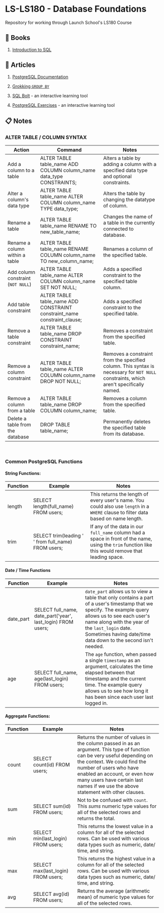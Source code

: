 # LS-LS180 - Database Foundations
Repository for working through Launch School's LS180 Course

## :green_book: Books
1. [Introduction to SQL](https://launchschool.com/books/sql)

## :memo: Articles
1. [PostgreSQL Documentation](https://wiki.postgresql.org/wiki/Main_Page)

1. [Grokking `GROUP BY`](https://medium.com/@iandaustin/grokking-group-by-bd0bfd7082ea)

1. [SQL Bolt](https://sqlbolt.com/) - an interactive learning tool

1. [PostgreSQL Exercises](https://pgexercises.com/) - an interactive learning tool

## :clipboard: Notes

### ALTER TABLE / COLUMN SYNTAX

| Action | Command | Notes | 
|--------|---------|-------|
| Add a column to a table | ALTER TABLE table_name ADD COLUMN column_name data_type CONSTRAINTS; | Alters a table by adding a column with a specified data type and optional constraints. |
| Alter a column's data type | ALTER TABLE table_name ALTER COLUMN column_name TYPE data_type; | Alters the table by changing the datatype of column. |
| Rename a table | ALTER TABLE table_name RENAME TO new_table_name; | Changes the name of a table in the currently connected to database. |
| Rename a column within a table | ALTER TABLE table_name RENAME COLUMN column_name TO new_column_name; | Renames a column of the specified table. |
| Add column constraint (`NOT NULL`) | ALTER TABLE table_name ALTER COLUMN column_name SET NOT NULL; | Adds a specified constraint to the specified table column. |
| Add table constraint | ALTER TABLE table_name ADD CONSTRAINT constraint_name constraint_clause; | Adds a specified constraint to the specified table. |
| Remove a table constraint | ALTER TABLE table_name DROP CONSTRAINT constraint_name; | Removes a constraint from the specified table. |
| Remove a column constraint | ALTER TABLE table_name ALTER COLUMN column_name DROP NOT NULL; | Removes a constraint from the specified column. This syntax is necessary for `NOT NULL` constraints, which aren't specifically named. |
| Remove a column from a table | ALTER TABLE table_name DROP COLUMN column_name; | Removes a column from the specified table. |
| Delete a table from the database | DROP TABLE table_name; | Permanently deletes the specified table from its database. |

&nbsp;

### Common PostgreSQL Functions

#### String Functions:

| Function | Example | Notes |
|----------|---------|-------|
| length | SELECT length(full_name) FROM users; | This returns the length of every user's name. You could also use `length` in a `WHERE` clause to filter data based on name length. |
| trim | SELECT trim(leading ' ' from full_name) FROM users; | If any of the data in our `full_name` column had a space in front of the name, using the `trim` function like this would remove that leading space. |

#### Date / Time Functions



| Function | Example | Notes |
|----------|---------|-------|
| date_part | SELECT full_name, date_part('year', last_login) FROM users; | `date_part` allows us to view a table that only contains a part of a user's timestamp that we specify. The example query allows us to see each user's name along with the year of the `last_login` date. Sometimes having date/time data down to the second isn't needed. |
| age | SELECT full_name, age(last_login) FROM users; | The `age` function, when passed a single `timestamp` as an argument, calculates the time elapsed between that timestamp and the current time. The example query allows us to see how long it has been since each user last logged in. |


#### Aggregate Functions:

| Function | Example | Notes |
|----------|---------|-------|
| count | SELECT count(id) FROM users; | Returns the number of values in the column passed in as an argument. This type of function can be very useful depending on the context. We could find the number of users who have enabled an account, or even how many users have certain last names if we use the above statement with other clauses. |
| sum | SELECT sum(id) FROM users; | Not to be confused with `count`. This _sums_ numeric type values for all of the selected rows and returns the total. |
| min | SELECT min(last_login) FROM users; | This returns the lowest value in a column for all of the selected rows. Can be used with various data types such as numeric, date/ time, and string. 
| max | SELECT max(last_login) FROM users; | This returns the highest value in a column for all of the selected rows. Can be used with various data types such as numeric, date/ time, and string. |
| avg | SELECT avg(id) FROM users; | Returns the average (arithmetic mean) of numeric type values for all of the selected rows. |